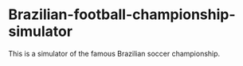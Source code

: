 # Brazilian-football-championship-simulator
This is a simulator of the famous Brazilian soccer championship.
